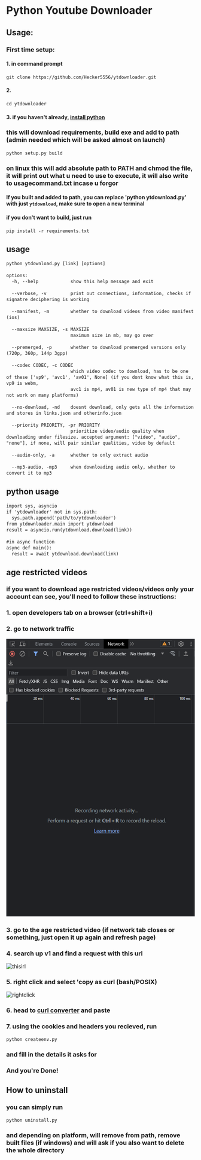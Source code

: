 # Python Youtube Downloader

## Usage:
### First time setup:
#### 1. in command prompt
    git clone https://github.com/Hecker5556/ytdownloader.git
#### 2. 
    cd ytdownloader
#### 3. if you haven't already, [install python](https://www.python.org/)
### this will download requirements, build exe and add to path (admin needed which will be asked almost on launch)
    python setup.py build
### on linux this will add absolute path to PATH and chmod the file, it will print out what u need to use to execute, it will also write to usagecommand.txt incase u forgor
#### If you built and added to path, you can replace 'python ytdownload.py' with just `ytdownload`, make sure to open a new terminal
#### if you don't want to build, just run
    pip install -r requirements.txt
## usage
```
python ytdownload.py [link] [options]

options:
  -h, --help            show this help message and exit

  --verbose, -v         print out connections, information, checks if signatre deciphering is working

  --manifest, -m        whether to download videos from video manifest (ios)

  --maxsize MAXSIZE, -s MAXSIZE
                        maximum size in mb, may go over

  --premerged, -p       whether to download premerged versions only (720p, 360p, 144p 3gpp)

  --codec CODEC, -c CODEC
                        which video codec to download, has to be one of these ['vp9', 'avc1', 'av01', None] (if you dont know what this is, vp9 is webm,   
                        avc1 is mp4, av01 is new type of mp4 that may not work on many platforms)

  --no-download, -nd    doesnt download, only gets all the information and stores in links.json and otherinfo.json

  --priority PRIORITY, -pr PRIORITY
                        prioritize video/audio quality when downloading under filesize. accepted argument: ["video", "audio", "none"], if none, will pair similar qualities, video by default

  --audio-only, -a      whether to only extract audio 

  --mp3-audio, -mp3     when downloading audio only, whether to convert it to mp3
  ```
  ## python usage
    import sys, asyncio
    if 'ytdownloader' not in sys.path:
      sys.path.append('path/to/ytdownloader')
    from ytdownloader.main import ytdownload
    result = asyncio.run(ytdownload.download(link))

    #in async function
    async def main():
      result = await ytdownload.download(link)
  ## age restricted videos
  ### if you want to download age restricted videos/videos only your account can see, you'll need to follow these instructions:
  ### 1. open developers tab on a browser (ctrl+shift+i)
  ### 2. go to network traffic 
  ![network tab image](networktab.png)
  ### 3. go to the age restricted video (if network tab closes or something, just open it up again and refresh page)
  ### 4. search up v1 and find a request with this url
  ![thisirl](https://cdn.discordapp.com/attachments/949000882853400699/1140045747736285266/image.png)
  ### 5. right click and select 'copy as curl (bash/POSIX)
  ![rightclick](https://cdn.discordapp.com/attachments/949000882853400699/1140045888413241465/image.png)
  ### 6. head to [curl converter](https://curlconverter.com/) and paste
  ### 7. using the cookies and headers you recieved, run 
    python createenv.py
  ### and fill in the details it asks for 
  ### And you're Done!
  
  ## How to uninstall
  ### you can simply run 
    python uninstall.py
  ### and depending on platform, will remove from path, remove built files (if windows) and will ask if you also want to delete the whole directory